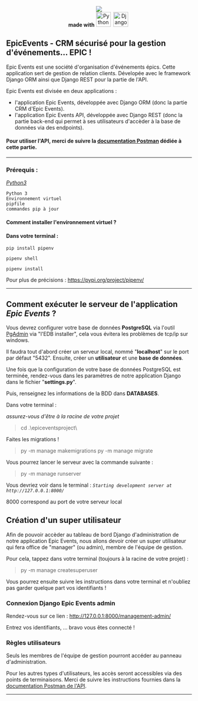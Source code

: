 <div align="center">
    <img src="https://user.oc-static.com/upload/2020/09/22/16007804386673_P10.png">
</div>
<div id="snippets" align="center">
<span><strong>made with</strong></span>
  <img src="https://cdn.jsdelivr.net/gh/devicons/devicon/icons/python/python-original.svg" title="Python" alt="Python" width="40" height="40"/>&nbsp;
  <img src="https://cdn.jsdelivr.net/gh/devicons/devicon/icons/django/django-plain-wordmark.svg" title="Django" alt="Django" width="40" height="40"/>&nbsp;
</div>

EpicEvents - CRM sécurisé pour la gestion d'événements... EPIC !
---

Epic Events est une société d'organisation d'événements épics. Cette application sert de gestion de relation clients.
Dévelopée avec le framework Django ORM ainsi que Django REST pour la partie de l'API.

Epic Events est divisée en deux applications :

- l'application Epic Events, développée avec Django ORM (donc la partie CRM d'Epic Events).
- l'application Epic Events API, développée avec Django REST (donc la partie back-end qui permet à ses utilisateurs d'accèder à la base de données via des endpoints).


#### Pour utiliser l'API, merci de suivre la [documentation Postman](https://documenter.getpostman.com/view/19936781/2s8Z6u5FHS) dédiée à cette partie.

---

### Prérequis :

_[Python3](https://www.python.org/downloads/)_

    Python 3
    Environnement virtuel
    pipfile
    commandes pip à jour

#### Comment installer l'environnement virtuel ?

#### Dans votre terminal :

    pip install pipenv

    pipenv shell

    pipenv install

Pour plus de précisions : https://pypi.org/project/pipenv/

---

## Comment exécuter le serveur de l'application *Epic Events* ?

Vous devrez configurer votre base de données **PostgreSQL** via l'outil [PgAdmin](https://www.postgresql.org/download/windows/) via "l'EDB installer", cela vous évitera les problèmes de tcp/ip sur windows.

Il faudra tout d'abord créer un serveur local, nommé "**localhost**" sur le port par défaut "5432". Ensuite, créer un **utilisateur** et une **base de données**. 

Une fois que la configuration de votre base de données PostgreSQL est terminée, rendez-vous dans les paramètres de notre application Django dans le fichier "**settings.py**".

Puis, renseignez les informations de la BDD dans **DATABASES**.


Dans votre terminal :

_assurez-vous d'être à la racine de votre projet_

> cd .\epiceventsproject\

Faites les migrations !

> py -m manage makemigrations
> py -m manage migrate

Vous pourrez lancer le serveur avec la commande suivante :

> py -m manage runserver

Vous devriez voir dans le terminal : _`Starting development server at http://127.0.0.1:8000/`_

8000 correspond au port de votre serveur local

## Création d'un super utilisateur

Afin de pouvoir accèder au tableau de bord Django d'administration de notre application Epic Events,
nous allons devoir créer un super utilisateur qui fera office de "manager" (ou admin), membre de l'équipe de gestion.

Pour cela, tappez dans votre terminal (toujours à la racine de votre projet) :

> py -m manage createsuperuser

Vous pourrez ensuite suivre les instructions dans votre terminal et n'oubliez pas garder quelque part vos identifiants !

### Connexion Django Epic Events admin

Rendez-vous sur ce lien : http://127.0.0.1:8000/management-admin/

Entrez vos identifiants, ... bravo vous êtes connecté !

### Règles utilisateurs

Seuls les membres de l'équipe de gestion pourront accéder au panneau d'administration.

Pour les autres types d'utilisateurs, les accès seront accessibles via des points de terminaisons.
Merci de suivre les instructions fournies dans la [documentation Postman de l'API](https://documenter.getpostman.com/view/19936781/2s8Z6u5FHS).

---
